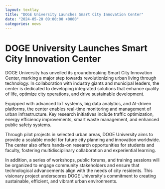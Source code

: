 ```yaml
---
layout: textlay
title: "DOGE University Launches Smart City Innovation Center"
date: "2024-05-20 09:00:00 +0000"
categories: news
---
```

# DOGE University Launches Smart City Innovation Center

DOGE University has unveiled its groundbreaking Smart City Innovation Center, marking a major step towards revolutionizing urban living through technology. In collaboration with industry giants and municipal leaders, the center is dedicated to developing integrated solutions that enhance quality of life, optimize city operations, and drive sustainable development.

Equipped with advanced IoT systems, big data analytics, and AI-driven platforms, the center enables real-time monitoring and management of urban infrastructure. Key research initiatives include traffic optimization, energy efficiency improvements, smart waste management, and enhanced public safety systems.

Through pilot projects in selected urban areas, DOGE University aims to provide a scalable model for future city planning and innovation worldwide. The center also offers hands-on research opportunities for students and faculty, fostering multidisciplinary collaboration and experiential learning.

In addition, a series of workshops, public forums, and training sessions will be organized to engage community stakeholders and ensure that technological advancements align with the needs of city residents. This visionary project underscores DOGE University's commitment to creating sustainable, efficient, and vibrant urban environments. 
